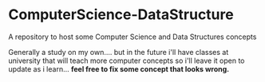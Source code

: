 # ComputerScience-DataStructure

A repository to host some Computer Science and Data Structures concepts

Generally a study on my own.... but in the future i'll have classes at university that will teach more computer concepts so i'll leave it open to update as i learn... **feel free to fix some concept that looks wrong.**
